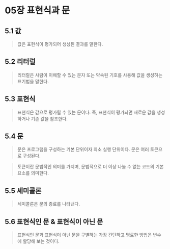 # 05장 표현식과 문

## 5.1 값

> 값은 표현식이 평가되어 생성된 결과를 말한다.

## 5.2 리터럴

> 리터럴은 사람이 이해할 수 있는 문자 또는 약속된 기호를 사용해 값을 생성하는 표기법을 말한다.

## 5.3 표현식

> 표현식은 값으로 평가될 수 있는 문이다. 즉, 표현식이 평가되면 새로운 값을 생성하거나 기존 값을 참조한다.

## 5.4 문

> 문은 프로그램을 구성하는 기본 단위이자 최소 실행 단위이다.
> 문은 여러 토큰으로 구성된다.

> 토큰이란 문법적인 의미를 가지며, 문법적으로 더 이상 나눌 수 없는 코드의 기본 요소를 의미한다.

## 5.5 세미콜론

> 세미콜론은 문의 종료를 나타낸다.

## 5.6 표현식인 문 & 표현식이 아닌 문

> 표현식인 문과 표현식이 아닌 문을 구별하는 가장 간단하고 명료한 방법은 변수에 할당해 보는 것이다.
